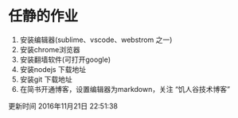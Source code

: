 # 任静的作业
1. 安装编辑器(sublime、vscode、webstrom 之一)
2. 安装chrome浏览器
3. 安装翻墙软件(可打开google)
4. 安装nodejs 下载地址
5. 安装git 下载地址
6. 在简书开通博客，设置编辑器为markdown，关注 “饥人谷技术博客”

更新时间 2016年11月21日 22:51:38
